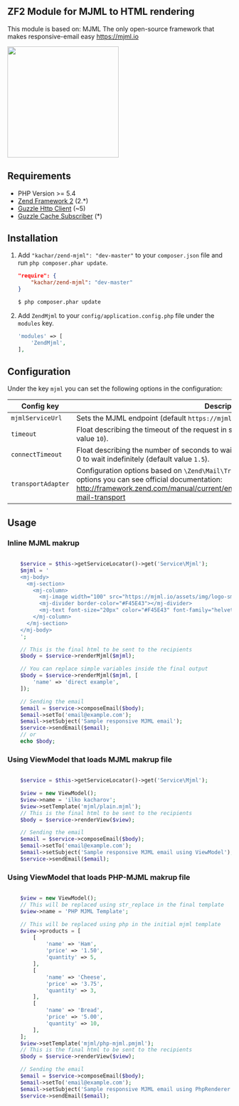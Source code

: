 ## ZF2 Module for MJML to HTML rendering

This module is based on: MJML
The only open-source framework that makes responsive-email easy https://mjml.io

<a href="http://mjml.io" target="_blank">
  <img width="250"src="https://cloud.githubusercontent.com/assets/6558790/12672296/7b66d8cc-c675-11e5-805d-c6d196320537.png">
</a>

## Requirements

* PHP Version >= 5.4
* [Zend Framework 2](https://github.com/zendframework/zf2) (2.*)
* [Guzzle Http Client](https://github.com/guzzle/guzzle) (~5)
* [Guzzle Cache Subscriber](https://github.com/guzzle/cache-subscriber) (*)

## Installation

 1. Add `"kachar/zend-mjml": "dev-master"` to your `composer.json` file and run `php composer.phar update`.

    ```json
    "require": {
        "kachar/zend-mjml": "dev-master"
    }
    ```
    ```bash
    $ php composer.phar update
    ```

 2. Add `ZendMjml` to your `config/application.config.php` file under the `modules` key.

    ```php
    'modules' => [
        'ZendMjml',
    ],
    ```

## Configuration

Under the key `mjml` you can set the following options in the configuration:

| Config key         | Description                                                                                                                                                                                                                      |
|--------------------|----------------------------------------------------------------------------------------------------------------------------------------------------------------------------------------------------------------------------------|
| `mjmlServiceUrl`   | Sets the MJML endpoint (default `https://mjml.io`)                                                                                                                                                                               |
| `timeout`          | Float describing the timeout of the request in seconds. Use 0 to wait indefinitely (default value `10`).                                                                                                                         |
| `connectTimeout`   | Float describing the number of seconds to wait while trying to connect to a server. Use 0 to wait indefinitely (default value `1.5`).                                                                                            |
| `transportAdapter` | Configuration options based on `\Zend\Mail\Transport\Factory`. For advanced factory options you can see official documentation: http://framework.zend.com/manual/current/en/modules/zend.mail.transport.html#zend-mail-transport |

## Usage

### Inline MJML makrup
```php

    $service = $this->getServiceLocator()->get('Service\Mjml');
    $mjml = '
    <mj-body>
      <mj-section>
        <mj-column>
          <mj-image width="100" src="https://mjml.io/assets/img/logo-small.png"></mj-image>
          <mj-divider border-color="#F45E43"></mj-divider>
          <mj-text font-size="20px" color="#F45E43" font-family="helvetica">Hello {{ name }}</mj-text>
        </mj-column>
      </mj-section>
    </mj-body>
    ';

    // This is the final html to be sent to the recipients
    $body = $service->renderMjml($mjml);

    // You can replace simple variables inside the final output
    $body = $service->renderMjml($mjml, [
        'name' => 'direct example',
    ]);

    // Sending the email
    $email = $service->composeEmail($body);
    $email->setTo('email@example.com');
    $email->setSubject('Sample responsive MJML email');
    $service->sendEmail($email);
    // or
    echo $body;
```

### Using ViewModel that loads MJML makrup file
```php

    $service = $this->getServiceLocator()->get('Service\Mjml');

    $view = new ViewModel();
    $view->name = 'ilko kacharov';
    $view->setTemplate('mjml/plain.mjml');
    // This is the final html to be sent to the recipients
    $body = $service->renderView($view);

    // Sending the email
    $email = $service->composeEmail($body);
    $email->setTo('email@example.com');
    $email->setSubject('Sample responsive MJML email using ViewModel');
    $service->sendEmail($email);
```

### Using ViewModel that loads PHP-MJML makrup file
```php

    $view = new ViewModel();
    // This will be replaced using str_replace in the final template
    $view->name = 'PHP MJML Template';

    // This will be replaced using php in the initial mjml template
    $view->products = [
        [
            'name' => 'Ham',
            'price' => '1.50',
            'quantity' => 5,
        ],
        [
            'name' => 'Cheese',
            'price' => '3.75',
            'quantity' => 3,
        ],
        [
            'name' => 'Bread',
            'price' => '5.00',
            'quantity' => 10,
        ],
    ];
    $view->setTemplate('mjml/php-mjml.pmjml');
    // This is the final html to be sent to the recipients
    $body = $service->renderView($view);

    // Sending the email
    $email = $service->composeEmail($body);
    $email->setTo('email@example.com');
    $email->setSubject('Sample responsive MJML email using PhpRenderer');
    $service->sendEmail($email);
```